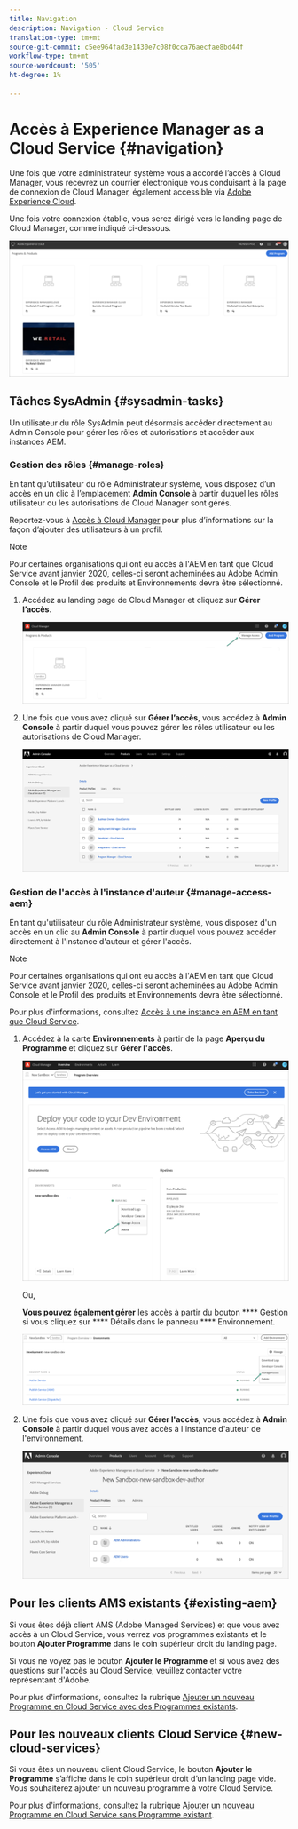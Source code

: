 ```yaml
---
title: Navigation
description: Navigation - Cloud Service
translation-type: tm+mt
source-git-commit: c5ee964fad3e1430e7c08f0cca76aecfae8bd44f
workflow-type: tm+mt
source-wordcount: '505'
ht-degree: 1%

---
```



# Accès à Experience Manager as a Cloud Service {#navigation}

Une fois que votre administrateur système vous a accordé l’accès à Cloud Manager, vous recevrez un courrier électronique vous conduisant à la page de connexion de Cloud Manager, également accessible via [Adobe Experience Cloud](https://my.cloudmanager.adobe.com/).

Une fois votre connexion établie, vous serez dirigé vers le landing page de Cloud Manager, comme indiqué ci-dessous.

![](assets/first_timelogin1.png)

## Tâches SysAdmin {#sysadmin-tasks}

Un utilisateur du rôle SysAdmin peut désormais accéder directement au Admin Console pour gérer les rôles et autorisations et accéder aux instances AEM.

### Gestion des rôles {#manage-roles}

En tant qu’utilisateur du rôle Administrateur système, vous disposez d’un accès en un clic à l’emplacement **Admin Console** à partir duquel les rôles utilisateur ou les autorisations de Cloud Manager sont gérés.

Reportez-vous à [Accès à Cloud Manager](https://docs.adobe.com/content/help/en/experience-manager-cloud-service/security/ims-support.html#accessing-cloud-manager) pour plus d’informations sur la façon d’ajouter des utilisateurs à un profil.

>[!NOTE]
>Pour certaines organisations qui ont eu accès à l&#39;AEM en tant que Cloud Service avant janvier 2020, celles-ci seront acheminées au Adobe Admin Console et le Profil des produits et Environnements devra être sélectionné.

1. Accédez au landing page de Cloud Manager et cliquez sur **Gérer l’accès**.

   ![](assets/sys-admin5.png)

1. Une fois que vous avez cliqué sur **Gérer l’accès**, vous accédez à **Admin Console** à partir duquel vous pouvez gérer les rôles utilisateur ou les autorisations de Cloud Manager.

   ![](assets/sys-admin1.png)

### Gestion de l&#39;accès à l&#39;instance d&#39;auteur {#manage-access-aem}

En tant qu&#39;utilisateur du rôle Administrateur système, vous disposez d&#39;un accès en un clic au **Admin Console** à partir duquel vous pouvez accéder directement à l&#39;instance d&#39;auteur et gérer l&#39;accès.

>[!NOTE]
>Pour certaines organisations qui ont eu accès à l&#39;AEM en tant que Cloud Service avant janvier 2020, celles-ci seront acheminées au Adobe Admin Console et le Profil des produits et Environnements devra être sélectionné.

Pour plus d&#39;informations, consultez [Accès à une instance en AEM en tant que Cloud Service](https://docs.adobe.com/content/help/en/experience-manager-cloud-service/security/ims-support.html#accessing-instance-cloud-service).

1. Accédez à la carte **Environnements** à partir de la page **Aperçu du Programme** et cliquez sur **Gérer l&#39;accès**.

   ![](assets/sys-admin6.png)

   Ou,

   **Vous pouvez également gérer** les accès à partir du bouton  **** Gestion si vous cliquez sur  **** Détails dans le panneau  **** Environnement.

   ![](assets/sys-admin4.png)

1. Une fois que vous avez cliqué sur **Gérer l&#39;accès**, vous accédez à **Admin Console** à partir duquel vous avez accès à l&#39;instance d&#39;auteur de l&#39;environnement.

   ![](assets/sys-admin-2.png)

## Pour les clients AMS existants {#existing-aem}

Si vous êtes déjà client AMS (Adobe Managed Services) et que vous avez accès à un Cloud Service, vous verrez vos programmes existants et le bouton **Ajouter Programme** dans le coin supérieur droit du landing page.

Si vous ne voyez pas le bouton **Ajouter le Programme** et si vous avez des questions sur l&#39;accès au Cloud Service, veuillez contacter votre représentant d&#39;Adobe.

Pour plus d&#39;informations, consultez la rubrique [Ajouter un nouveau Programme en Cloud Service avec des Programmes existants](/help/onboarding/getting-access-to-aem-in-cloud/first-time-login.md#existing-program).

## Pour les nouveaux clients Cloud Service {#new-cloud-services}

Si vous êtes un nouveau client Cloud Service, le bouton **Ajouter le Programme** s’affiche dans le coin supérieur droit d’un landing page vide. Vous souhaiterez ajouter un nouveau programme à votre Cloud Service.

Pour plus d&#39;informations, consultez la rubrique [Ajouter un nouveau Programme en Cloud Service sans Programme existant](/help/onboarding/getting-access-to-aem-in-cloud/first-time-login.md#no-program).

